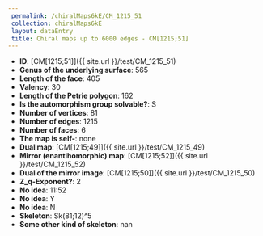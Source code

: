 ```yaml
--- 
 permalink: /chiralMaps6kE/CM_1215_51 
 collection: chiralMaps6kE
 layout: dataEntry
 title: Chiral maps up to 6000 edges - CM[1215;51]
---
```


- **ID**: [CM[1215;51]]({{ site.url }}/test/CM_1215_51)
- **Genus of the underlying surface**: 565
- **Length of the face**: 405
- **Valency**: 30
- **Length of the Petrie polygon**: 162
- **Is the automorphism group solvable?**: S
- **Number of vertices**: 81
- **Number of edges**: 1215
- **Number of faces**: 6
- **The map is self-**: none
- **Dual map**: [CM[1215;49]]({{ site.url }}/test/CM_1215_49)
- **Mirror (enantihomorphic) map**: [CM[1215;52]]({{ site.url }}/test/CM_1215_52)
- **Dual of the mirror image**: [CM[1215;50]]({{ site.url }}/test/CM_1215_50)
- **Z_q-Exponent?**: 2
- **No idea**:  11:52
- **No idea**: Y
- **No idea**: N
- **Skeleton**: Sk(81;12)^5
- **Some other kind of skeleton**: nan
